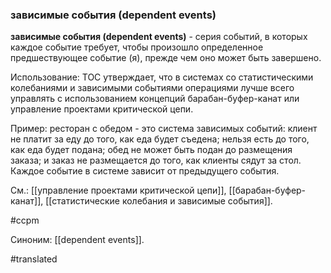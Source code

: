 ### зависимые события (dependent events)

**зависимые события (dependent events)** - серия событий, в которых каждое событие требует, чтобы произошло определенное предшествующее событие (я), прежде чем оно может быть завершено.

Использование: TOC утверждает, что в системах со статистическими колебаниями и зависимыми событиями операциями лучше всего управлять с использованием концепций барабан-буфер-канат или управление проектами критической цепи.

Пример: ресторан с обедом - это система зависимых событий: клиент не платит за еду до того, как еда будет съедена; нельзя есть до того, как еда будет подана; обед не может быть подан до размещения заказа; и заказ не размещается до того, как клиенты сядут за стол. Каждое событие в системе зависит от предыдущего события.

См.: [[управление проектами критической цепи]], [[барабан-буфер-канат]], [[статистические колебания и зависимые события]].

#ccpm

Синоним: [[dependent events]].

#translated

